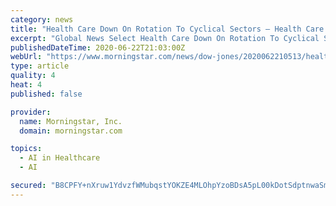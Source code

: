 ```yaml
---
category: news
title: "Health Care Down On Rotation To Cyclical Sectors — Health Care Roundup"
excerpt: "Global News Select Health Care Down On Rotation To Cyclical Sectors — Health Care Roundup . Provided by Dow Jones. Jun 22, 2020 9:03 PM UTC"
publishedDateTime: 2020-06-22T21:03:00Z
webUrl: "https://www.morningstar.com/news/dow-jones/2020062210513/health-care-down-on-rotation-to-cyclical-sectors-health-care-roundup"
type: article
quality: 4
heat: 4
published: false

provider:
  name: Morningstar, Inc.
  domain: morningstar.com

topics:
  - AI in Healthcare
  - AI

secured: "B8CPFY+nXruw1YdvzfWMubqstYOKZE4MLOhpYzoBDsA5pL00kDotSdptnwaSm7c7O3lrawDyYTpyvRSTzB28drwxl68fA2KCg4VBkZugAElmwTIRaXT84/LgSuw3NwJAspvkypfqios5BhiKhBHfGf7bMJp5QKwg3tQZlLlKlsNqz3v44XRrfJ9yNx3mkvW7PfBCHigw4CuK6N2pZ3A0kZNh/dw/d1ggbuCZrfgOtTz47eQE18LXqqLTwvrgK9D4gZwEYt7Ru4uZ1wkasjMWGTuSWjsmLZq9G4XPoYCRfmMhapwl5Zqz3Gf3rtuWPTl1onO25UO6hz8acifRVxKj9Q==;vq4dSQ1rCVEIozvxL9rUHQ=="
---
```


